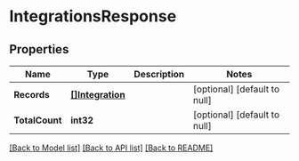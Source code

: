 # IntegrationsResponse

## Properties
Name | Type | Description | Notes
------------ | ------------- | ------------- | -------------
**Records** | [**[]Integration**](Integration.md) |  | [optional] [default to null]
**TotalCount** | **int32** |  | [optional] [default to null]

[[Back to Model list]](../README.md#documentation-for-models) [[Back to API list]](../README.md#documentation-for-api-endpoints) [[Back to README]](../README.md)


